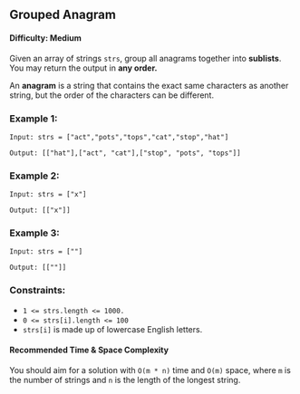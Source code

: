 ## Grouped Anagram

#### Difficulty: Medium

Given an array of strings ``strs``, group all anagrams together into **sublists**. You may return the output in **any order.**

An **anagram** is a string that contains the exact same characters as another string, but the order of the characters can be different.

### Example 1:

```
Input: strs = ["act","pots","tops","cat","stop","hat"]

Output: [["hat"],["act", "cat"],["stop", "pots", "tops"]]
```

### Example 2:

```
Input: strs = ["x"]

Output: [["x"]]
```

### Example 3:

```
Input: strs = [""]

Output: [[""]]
```

### Constraints:

* ``1 <= strs.length <= 1000.``
* ``0 <= strs[i].length <= 100``
* ``strs[i]`` is made up of lowercase English letters.

#### Recommended Time & Space Complexity

You should aim for a solution with ``O(m * n)`` time and ``O(m)`` space,
where ``m`` is the number of strings and ``n`` is the length of the longest string.

